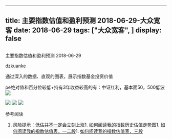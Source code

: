 
---
title:   主要指数估值和盈利预测 2018-06-29-大众宽客
date: 2018-06-29
tags: ["大众宽客", ]
display: false
---


## 



主要指数估值和盈利预测 2018-06-29




dzkuanke




通过深入的数据、直观的图表，展示指数基金投资价值


pe绝对值和百分位较低+持有3年收益较高的有：中证红利，基本面50，500低波<img class="" data-copyright="0" data-ratio="1.4087759815242493" data-s="300,640" src="https://mmbiz.qpic.cn/mmbiz_png/PKw3FQPmhIhFfCfSEKVgY47hGE4eCgXxeYBR5iaaOYmMogmaVFibv4pWv8bAxq6NXAU5nhfrDfSSDaer8GALmvDg/640?wx_fmt=png" data-type="png" data-w="866" style=""/>



<img class="" data-copyright="0" data-ratio="0.6" data-s="300,640" src="https://mmbiz.qpic.cn/mmbiz_png/PKw3FQPmhIhFfCfSEKVgY47hGE4eCgXxKXnre2J7LEreW3Y5hjyIZYQPFOgYtf86Ba6ROALB9NqDjqsTxq1Krg/640?wx_fmt=png" data-type="png" data-w="720" style="white-space: normal;"/>

<img class="" data-copyright="0" data-ratio="0.6" data-s="300,640" src="https://mmbiz.qpic.cn/mmbiz_png/PKw3FQPmhIhFfCfSEKVgY47hGE4eCgXxnjOqegYSZawsXcFhWMf4f6LxanDbdxLzkU2JYfI0K29bk1riblU26pQ/640?wx_fmt=png" data-type="png" data-w="720" style=""/>





<img class="" data-copyright="0" data-ratio="0.6" data-s="300,640" src="https://mmbiz.qpic.cn/mmbiz_png/PKw3FQPmhIhFfCfSEKVgY47hGE4eCgXxwmDQBr5dsAzuoOibCXSA1Exc0swXUibwN8n4cSxO1W8EUBuPhVIhKj5w/640?wx_fmt=png" data-type="png" data-w="720" style=""/>



参考阅读
1. 风险提示：[低估并不一定会立刻上涨](http://mp.weixin.qq.com/s?__biz=MzAwMTc1MDcwNw==&amp;mid=2648272785&amp;idx=1&amp;sn=9d714f0b5ff155d37941bac5e3bd5ae2&amp;chksm=82f92c4db58ea55bd7466b6630b06154a4732053fd8c5ef953f51d77bef4920c4620eb713c68&amp;scene=21#wechat_redirect)1. [如何阅读我的指数历史估值走势图](http://mp.weixin.qq.com/s?__biz=MzAwMTc1MDcwNw==&amp;mid=2648272715&amp;idx=1&amp;sn=d24a7d159b4759e7d1b0a4ab0aaa9c46&amp;chksm=82f92c97b58ea5811a332f94fe1737016e3746b24be59485368eafaf094ef53f828688cb62ae&amp;scene=21#wechat_redirect)1. [如何阅读我的指数估值表，一二段](http://mp.weixin.qq.com/s?__biz=MzAwMTc1MDcwNw==&amp;mid=2648272034&amp;idx=1&amp;sn=12b1858af175753f5ccebc0bc6c4cb4f&amp;chksm=82f92f7eb58ea668f844f51102599d20bb8730f438010159de83e85a4a34df3d44d568a9feb2&amp;scene=21#wechat_redirect)1. [如何阅读我的指数估值表，三段](http://mp.weixin.qq.com/s?__biz=MzAwMTc1MDcwNw==&amp;mid=2648272039&amp;idx=1&amp;sn=09c59d023c3ce227046966f260777cd5&amp;chksm=82f92f7bb58ea66dab5c428c2205bd4dda180360b643b28a357ab3e73a38d19303124242ad4d&amp;scene=21#wechat_redirect)









